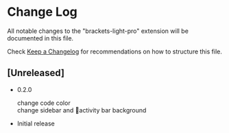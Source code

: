 # Change Log
All notable changes to the "brackets-light-pro" extension will be documented in this file.

Check [Keep a Changelog](http://keepachangelog.com/) for recommendations on how to structure this file.

## [Unreleased]
- 0.2.0

  change code color  
  change sidebar and activity bar background

- Initial release

